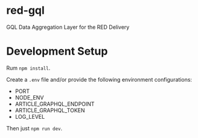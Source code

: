 # red-gql
GQL Data Aggregation Layer for the RED Delivery

# Development Setup
Rum `npm install`.

Create a `.env` file and/or provide the following environment configurations:
- PORT
- NODE_ENV
- ARTICLE_GRAPHQL_ENDPOINT
- ARTICLE_GRAPHQL_TOKEN
- LOG_LEVEL

Then just `npm run dev`.